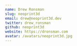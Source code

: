 ```yaml
---
name: Drew Ronsman 
slug: neoprint3d 
email: drew@neoprint3d.dev
twitter: drew_ronsman
github: neoprint3d
website: https://dronsman.com
avatar: /avatars/neoprint3d.jpg
---
```

